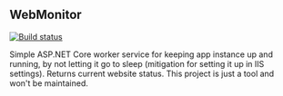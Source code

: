 
## WebMonitor
[![Build status](https://ci.appveyor.com/api/projects/status/4vps0p7llqouta1j?svg=true)](https://ci.appveyor.com/project/Madpixel6/webmonitor)

Simple ASP.NET Core worker service for keeping app instance up and running,
by not letting it go to sleep (mitigation for setting it up in IIS settings).
Returns current website status.
This project is just a tool and won't be maintained.
